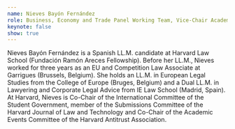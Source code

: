 ```yaml
---
name: Nieves Bayón Fernández
role: Business, Economy and Trade Panel Working Team, Vice-Chair Academic Events Committee of the Harvard European Law Association
keynote: false
show: true
---
```


Nieves Bayón Fernández is a Spanish LL.M. candidate at Harvard Law School (Fundación Ramón Areces Fellowship). Before her LL.M., Nieves worked for three years as an EU and Competition Law Associate at Garrigues (Brussels, Belgium). She holds an LL.M. in European Legal Studies from the College of Europe (Bruges, Belgium) and a Dual LL.M. in Lawyering and Corporate Legal Advice from IE Law School (Madrid, Spain). At Harvard, Nieves is Co-Chair of the International Committee of the Student Government, member of the Submissions Committee of the Harvard Journal of Law and Technology and Co-Chair of the Academic Events Committee of the Harvard Antitrust Association.